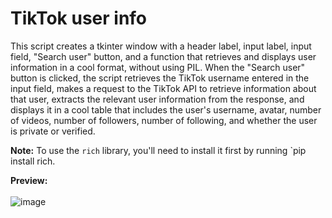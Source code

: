 # TikTok user info

This script creates a tkinter window with a header label, input label, input field, "Search user" button, and a function that retrieves and displays user information in a cool format, without using PIL. When the "Search user" button is clicked, the script retrieves the TikTok username entered in the input field, makes a request to the TikTok API to retrieve information about that user, extracts the relevant user information from the response, and displays it in a cool table that includes the user's username, avatar, number of videos, number of followers, number of following, and whether the user is private or verified.

**Note:** To use the `rich` library, you'll need to install it first by running `pip install rich.


**Preview:** <br/><br/>
![image](https://user-images.githubusercontent.com/88579983/219943752-a5f54b10-4ab8-47e1-9eab-8085a027ca3e.png)
